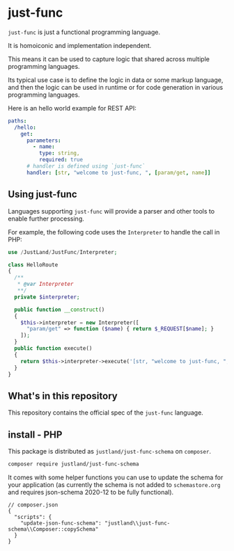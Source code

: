 # just-func

`just-func` is just a functional programming language.

It is homoiconic and implementation independent.

This means it can be used to capture logic that shared across multiple programming languages.

Its typical use case is to define the logic in data or some markup language,
and then the logic can be used in runtime or for code generation in various programming languages.

Here is an hello world example for REST API:

```yml
paths:
  /hello:
    get:
      parameters:
        - name:
          type: string,
          required: true
      # handler is defined using `just-func`
      handler: [str, "welcome to just-func, ", [param/get, name]]
```

## Using just-func

Languages supporting `just-func` will provide a parser and other tools to enable further processing.

For example, the following code uses the `Interpreter` to handle the call in PHP:

```php
use /JustLand/JustFunc/Interpreter;

class HelloRoute
{
  /**
   * @var Interpreter
   **/
  private $interpreter;

  public function __construct()
  {
    $this->interpreter = new Interpreter([
      "param/get" => function ($name) { return $_REQUEST[$name]; }
    ]);
  }
  public function execute()
  {
    return $this->interpreter->execute('[str, "welcome to just-func, ", [param/get, name]]');
  }
}
```

## What's in this repository

This repository contains the official spec of the `just-func` language.

## install - PHP

This package is distributed as `justland/just-func-schema` on `composer`.

```sh
composer require justland/just-func-schema
```

It comes with some helper functions you can use to update the schema for your application (as currently the schema is not added to `schemastore.org` and requires json-schema 2020-12 to be fully functional).

```jsonc
// composer.json
{
  "scripts": {
    "update-json-func-schema": "justland\\just-func-schema\\Composer::copySchema"
  }
}
```
